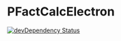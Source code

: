 # PFactCalcElectron

[![devDependency Status](https://david-dm.org/silviosanto6605/PFactCalcElectron.svg/dev-status.svg)](https://david-dm.org/silviosanto6605/PFactCalcElectron.svg?type=dev)
